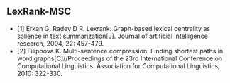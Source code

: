 ## LexRank-MSC

- [1] Erkan G, Radev D R. Lexrank: Graph-based lexical centrality as salience in text summarization[J]. Journal of artificial intelligence research, 2004, 22: 457-479.
- [2] Filippova K. Multi-sentence compression: Finding shortest paths in word graphs[C]//Proceedings of the 23rd International Conference on Computational Linguistics. Association for Computational Linguistics, 2010: 322-330.
